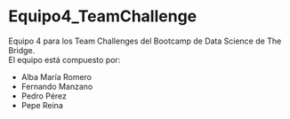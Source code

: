 # Equipo4_TeamChallenge
Equipo 4 para los Team Challenges del Bootcamp de Data Science de The Bridge.  
El equipo está compuesto por:
- Alba María Romero
- Fernando Manzano
- Pedro Pérez
- Pepe Reina
